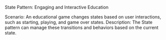 State Pattern: Engaging and Interactive Education

Scenario: An educational game changes states based on user interactions, such as starting, playing, and game over states.
Description: The State pattern can manage these transitions and behaviors based on the current state.
